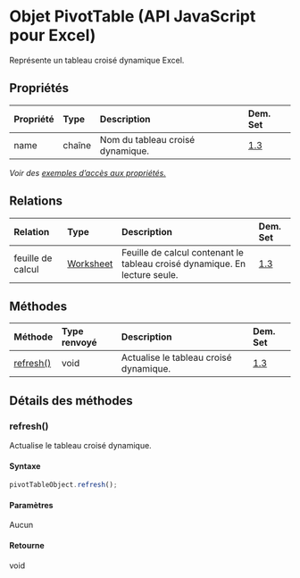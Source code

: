 # <a name="pivottable-object-javascript-api-for-excel"></a>Objet PivotTable (API JavaScript pour Excel)

Représente un tableau croisé dynamique Excel.

## <a name="properties"></a>Propriétés

| Propriété       | Type    |Description| Dem. Set|
|:---------------|:--------|:----------|:----|
|name|chaîne|Nom du tableau croisé dynamique.|[1.3](../requirement-sets/excel-api-requirement-sets.md)|

_Voir des [exemples d’accès aux propriétés.](#property-access-examples)_

## <a name="relationships"></a>Relations
| Relation | Type    |Description| Dem. Set|
|:---------------|:--------|:----------|:----|
|feuille de calcul|[Worksheet](worksheet.md)|Feuille de calcul contenant le tableau croisé dynamique. En lecture seule.|[1.3](../requirement-sets/excel-api-requirement-sets.md)|

## <a name="methods"></a>Méthodes

| Méthode           | Type renvoyé    |Description| Dem. Set|
|:---------------|:--------|:----------|:----|
|[refresh()](#refresh)|void|Actualise le tableau croisé dynamique.|[1.3](../requirement-sets/excel-api-requirement-sets.md)|

## <a name="method-details"></a>Détails des méthodes


### <a name="refresh"></a>refresh()
Actualise le tableau croisé dynamique.

#### <a name="syntax"></a>Syntaxe
```js
pivotTableObject.refresh();
```

#### <a name="parameters"></a>Paramètres
Aucun

#### <a name="returns"></a>Retourne
void
